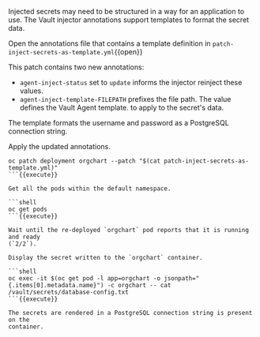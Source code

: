 
Injected secrets may need to be structured in a way for an application to use.
The Vault injector annotations support templates to format the secret data.

Open the annotations file that contains a template definition in
`patch-inject-secrets-as-template.yml`{{open}}

This patch contains two new annotations:

- `agent-inject-status` set to `update` informs the injector reinject these
  values.
- `agent-inject-template-FILEPATH` prefixes the file path. The value defines
  the Vault Agent template.
  to apply to the secret's data.

The template formats the username and password as a PostgreSQL connection
string.

Apply the updated annotations.

```shell
oc patch deployment orgchart --patch "$(cat patch-inject-secrets-as-template.yml)"
```{{execute}}

Get all the pods within the default namespace.

```shell
oc get pods
```{{execute}}

Wait until the re-deployed `orgchart` pod reports that it is running and ready
(`2/2`).

Display the secret written to the `orgchart` container.

```shell
oc exec -it $(oc get pod -l app=orgchart -o jsonpath="{.items[0].metadata.name}") -c orgchart -- cat /vault/secrets/database-config.txt
```{{execute}}

The secrets are rendered in a PostgreSQL connection string is present on the
container.
